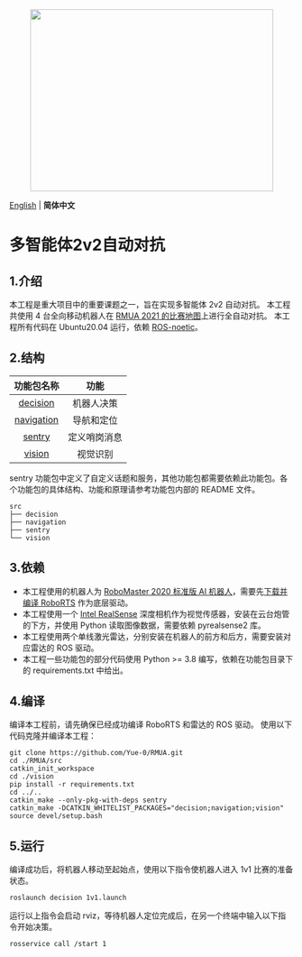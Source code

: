 <div align="center">
    <img src="images/robot.png" width="431" height="323" />
</div>

[English](README.md) | __简体中文__

# 多智能体2v2自动对抗

## 1.介绍

本工程是重大项目中的重要课题之一，旨在实现多智能体 2v2 自动对抗。
本工程共使用 4 台全向移动机器人在 [RMUA 2021 的比赛地图](src/navigation/map/map.pgm)上进行全自动对抗。
本工程所有代码在 Ubuntu20.04 运行，依赖 [ROS-noetic](http://wiki.ros.org/noetic)。

## 2.结构

| 功能包名称                    | 功能        |
|:----------------------------:|:----------:|
| [decision](src/decision)     | 机器人决策  |
| [navigation](src/navigation) | 导航和定位  |
| [sentry](src/sentry)         | 定义哨岗消息 |
| [vision](src/vision)         | 视觉识别    |

sentry 功能包中定义了自定义话题和服务，其他功能包都需要依赖此功能包。各个功能包的具体结构、功能和原理请参考功能包内部的 README 文件。

```
src
├── decision
├── navigation
├── sentry
└── vision
```

## 3.依赖

* 本工程使用的机器人为 [RoboMaster 2020 标准版 AI 机器人](https://www.robomaster.com/zh-CN/products/components/detail/2499)，需要先[下载并编译 RoboRTS](https://github.com/RoboMaster/RoboRTS-Base) 作为底层驱动。
* 本工程使用一个 [Intel RealSense](https://www.intelrealsense.com/) 深度相机作为视觉传感器，安装在云台炮管的下方，并使用 Python 读取图像数据，需要依赖 pyrealsense2 库。
* 本工程使用两个单线激光雷达，分别安装在机器人的前方和后方，需要安装对应雷达的 ROS 驱动。
* 本工程一些功能包的部分代码使用 Python >= 3.8 编写，依赖在功能包目录下的 requirements.txt 中给出。

## 4.编译

编译本工程前，请先确保已经成功编译 RoboRTS 和雷达的 ROS 驱动。
使用以下代码克隆并编译本工程：

```shell
git clone https://github.com/Yue-0/RMUA.git
cd ./RMUA/src
catkin_init_workspace
cd ./vision
pip install -r requirements.txt
cd ../..
catkin_make --only-pkg-with-deps sentry
catkin_make -DCATKIN_WHITELIST_PACKAGES="decision;navigation;vision"
source devel/setup.bash
```

## 5.运行

编译成功后，将机器人移动至起始点，使用以下指令使机器人进入 1v1 比赛的准备状态。

```shell
roslaunch decision 1v1.launch
```

运行以上指令会启动 rviz，等待机器人定位完成后，在另一个终端中输入以下指令开始决策。

```shell
rosservice call /start 1
```
